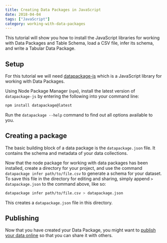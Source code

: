 ```yaml
---
title: Creating Data Packages in JavaScript
date: 2018-04-04
tags: ["JavaScript"]
category: working-with-data-packages
---
```


This tutorial will show you how to install the JavaScript libraries for working with Data Packages and Table Schema, load a CSV file, infer its schema, and write a Tabular Data Package.

<!-- more -->

## Setup

For this tutorial we will need [datapackage-js](https://github.com/frictionlessdata/datapackage-js) which is a JavaScript library for working with Data Packages.

Using Node Package Manager (`npm`), install the latest version of `datapackage-js` by entering the following into your command line:
```bash
npm install datapackage@latest
```

Run the `datapackage --help` command to find out all options available to you.

## Creating a package

The basic building block of a data package is the `datapackage.json` file. It contains the schema and metadata of your data collections.

Now that the node package for working with data packages has been installed, create a directory for your project, and use the command `datapackage infer path/to/file.csv` to generate a schema for your dataset. To save this file in the directory for editing and sharing, simply append `> datapackage.json` to the command above, like so:

```bash
datapackage infer path/to/file.csv > datapackage.json
```

This creates a `datapackage.json` file in this directory.

## Publishing

Now that you have created your Data Package, you might want to
[publish your data online](/blog/2016/08/29/publish-online/) so that you can
share it with others.
